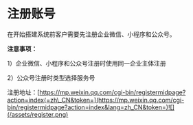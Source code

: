 # 注册账号

在开始搭建系统前客户需要先注册企业微信、小程序和公众号。

**注意事项：**

1）企业微信、小程序和公众号注册时使用同一企业主体注册

2）公众号注册时类型选择服务号

注册地址：[https://mp.weixin.qq.com/cgi-bin/registermidpage?action=index⟨=zh\_CN&token=](https://mp.weixin.qq.com/cgi-bin/registermidpage?action=index&lang=zh_CN&token=)![](/assets/register.png)

